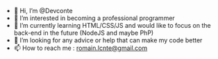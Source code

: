 - 👋 Hi, I’m @Devconte
- 👀 I’m interested in becoming a professional programmer
- 🌱 I’m currently learning HTML/CSS/JS and would like to focus on the back-end in the future (NodeJS and maybe PhP)
- 💞️ I’m looking for any advice or help that can make my code better
- 📫 How to reach me : romain.lcnte@gmail.com 

<!---
Devconte/Devconte is a ✨ special ✨ repository because its `README.md` (this file) appears on your GitHub profile.
You can click the Preview link to take a look at your changes.
--->
